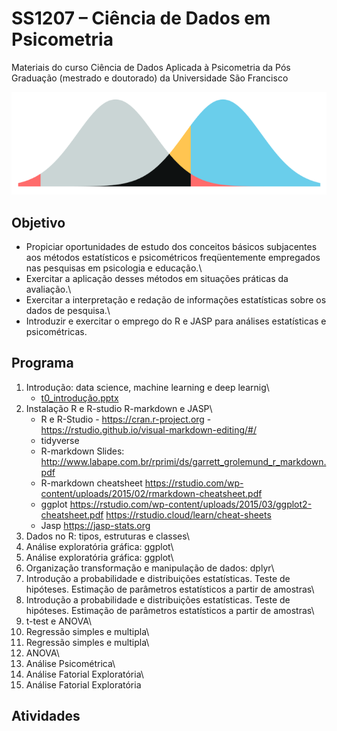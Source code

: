 # SS1207 – Ciência de Dados em Psicometria

Materiais do curso Ciência de Dados Aplicada à Psicometria da Pós Graduação (mestrado e doutorado) da Universidade São Francisco

![](slides/images/paste-785C7DB4.png)

## Objetivo

-   Propiciar oportunidades de estudo dos conceitos básicos subjacentes aos métodos estatísticos e psicométricos freqüentemente empregados nas pesquisas em psicologia e educação.\
-   Exercitar a aplicação desses métodos em situações práticas da avaliação.\
-   Exercitar a interpretação e redação de informações estatísticas sobre os dados de pesquisa.\
-   Introduzir e exercitar o emprego do R e JASP para análises estatísticas e psicométricas.

## Programa

1.  Introdução: data science, machine learning e deep learnig\
    -   [t0_introdução.pptx](https://github.com/rprimi/ds_stat/blob/main/slides/t0_introdução.pptx)
2.  Instalação R e R-studio R-markdown e JASP\
    -   R e R-Studio - <https://cran.r-project.org> - <https://rstudio.github.io/visual-markdown-editing/#/>
    -   tidyverse
    -   R-markdown Slides: <http://www.labape.com.br/rprimi/ds/garrett_grolemund_r_markdown.pdf>
    -   R-markdown cheatsheet <https://rstudio.com/wp-content/uploads/2015/02/rmarkdown-cheatsheet.pdf>
    -   ggplot <https://rstudio.com/wp-content/uploads/2015/03/ggplot2-cheatsheet.pdf> <https://rstudio.cloud/learn/cheat-sheets>
    -   Jasp <https://jasp-stats.org>
3.  Dados no R: tipos, estruturas e classes\
4.  Análise exploratória gráfica: ggplot\
5.  Análise exploratória gráfica: ggplot\
6.  Organização transformação e manipulação de dados: dplyr\
7.  Introdução a probabilidade e distribuições estatísticas. Teste de hipóteses. Estimação de parâmetros estatísticos a partir de amostras\
8.  Introdução a probabilidade e distribuições estatísticas. Teste de hipóteses. Estimação de parâmetros estatísticos a partir de amostras\
9.  t-test e ANOVA\
10. Regressão simples e multipla\
11. Regressão simples e multipla\
12. ANOVA\
13. Análise Psicométrica\
14. Análise Fatorial Exploratória\
15. Análise Fatorial Exploratória

## Atividades
